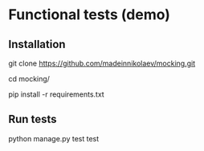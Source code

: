 # Functional tests (demo)

## Installation

git clone https://github.com/madeinnikolaev/mocking.git

cd mocking/

pip install -r requirements.txt

## Run tests
python manage.py test test
